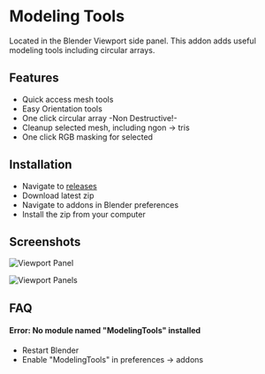 

# Modeling Tools #  
Located in the Blender Viewport side panel. This addon adds useful modeling tools including circular arrays.


## Features

- Quick access mesh tools
- Easy Orientation tools
- One click circular array -Non Destructive!-
- Cleanup selected mesh, including ngon -> tris
- One click RGB masking for selected


  
## Installation

- Navigate to [releases](https://github.com/BlakeDarrow/ModelingTools/releases/latest)
- Download latest zip
- Navigate to addons in Blender preferences
- Install the zip from your computer

    
## Screenshots

![Viewport Panel](https://i.imgur.com/qBreQWj.png)

![Viewport Panels](https://i.imgur.com/OlBSUvn.png)



  
## FAQ

#### Error: No module named "ModelingTools" installed

- Restart Blender
- Enable "ModelingTools" in preferences -> addons



  
